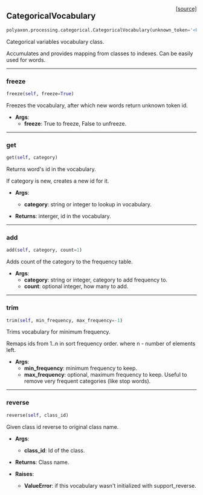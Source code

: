 <span style="float:right;">[[source]](https://github.com/polyaxon/polyaxon/blob/master/polyaxon/processing/categorical.py#L7)</span>
## CategoricalVocabulary

```python
polyaxon.processing.categorical.CategoricalVocabulary(unknown_token='<UNK>', support_reverse=True)
```

Categorical variables vocabulary class.

Accumulates and provides mapping from classes to indexes.
Can be easily used for words.


----

### freeze


```python
freeze(self, freeze=True)
```


Freezes the vocabulary, after which new words return unknown token id.

- __Args__:
	- __freeze__: True to freeze, False to unfreeze.


----

### get


```python
get(self, category)
```


Returns word's id in the vocabulary.

If category is new, creates a new id for it.

- __Args__:
	- __category__: string or integer to lookup in vocabulary.

- __Returns__:
	interger, id in the vocabulary.


----

### add


```python
add(self, category, count=1)
```


Adds count of the category to the frequency table.

- __Args__:
	- __category__: string or integer, category to add frequency to.
	- __count__: optional integer, how many to add.


----

### trim


```python
trim(self, min_frequency, max_frequency=-1)
```


Trims vocabulary for minimum frequency.

Remaps ids from 1..n in sort frequency order.
where n - number of elements left.

- __Args__:
	- __min_frequency__: minimum frequency to keep.
	- __max_frequency__: optional, maximum frequency to keep.
	Useful to remove very frequent categories (like stop words).


----

### reverse


```python
reverse(self, class_id)
```


Given class id reverse to original class name.

- __Args__:
	- __class_id__: Id of the class.

- __Returns__:
	Class name.

- __Raises__:
	- __ValueError__: if this vocabulary wasn't initialized with support_reverse.
